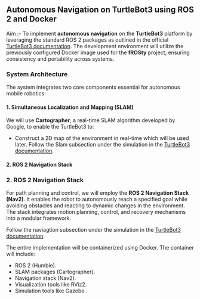 ## Autonomous Navigation on TurtleBot3 using ROS 2 and Docker

Aim :- To implement **autonomous navigation** on the **TurtleBot3** platform by leveraging the standard ROS 2 packages as outlined in the official [TurtleBot3 documentation](https://emanual.robotis.com/docs/en/platform/turtlebot3/overview/). The development environment will utilize the previously configured Docker image used for the **fROSty** project, ensuring consistency and portability across systems.

### System Architecture

The system integrates two core components essential for autonomous mobile robotics:

#### 1. Simultaneous Localization and Mapping (SLAM)
We will use **Cartographer**, a real-time SLAM algorithm developed by Google, to enable the TurtleBot3 to:

- Construct a 2D map of the environment in real-time which will be used later.
Follow the Slam subsection under the simulation in the [TurtleBot3 documentation](https://emanual.robotis.com/docs/en/platform/turtlebot3/overview/).

#### 2. ROS 2 Navigation Stack
### 2. ROS 2 Navigation Stack
For path planning and control, we will employ the **ROS 2 Navigation Stack (Nav2)**. It enables the robot to autonomously reach a specified goal while avoiding obstacles and reacting to dynamic changes in the environment. The stack integrates motion planning, control, and recovery mechanisms into a modular framework.

Follow the naviagtion subsection under the simulation in the [TurtleBot3 documentation](https://emanual.robotis.com/docs/en/platform/turtlebot3/overview/).


The entire implementation will be containerized using Docker. The container will include:

- ROS 2 (Humble).
- SLAM packages (Cartographer).
- Navigation stack (Nav2).
- Visualization tools like RViz2.
- Simulation tools like Gazebo .


